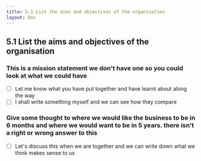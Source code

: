 ```yaml
---
title: 5.1 List the aims and objectives of the organisation
layout: Doc
---
```


## 5.1 List the aims and objectives of the organisation

### This is  a mission statement we don't have one so you could look at what we could have
  - [ ] Let me know what you have put together and have learnt about along the way
  - [ ] I shall write something myself and we can see how they compare

### Give some thought to where we would like the business to be in 6 months and where we would want to be in 5 years.  there isn't a right or wrong answer to this 
  - [ ] Let's discuss this when we are together and we can write down what we think makes sense to us
